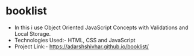 # booklist
- In this i use Object Oriented JavaScript Concepts with Validations and Local Storage.
- Technologies Used:- HTML, CSS and JavaScript
- Project Link:- https://adarshshivhar.github.io/booklist/
